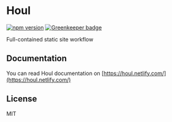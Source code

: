 # Houl

[![npm version](https://badge.fury.io/js/houl.svg)](https://badge.fury.io/js/houl)
[![Greenkeeper badge](https://badges.greenkeeper.io/ktsn/houl.svg)](https://greenkeeper.io/)

Full-contained static site workflow

## Documentation

You can read Houl documentation on [https://houl.netlify.com/](https://houl.netlify.com/)

## License

MIT
